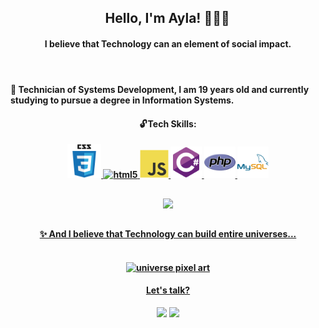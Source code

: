 <h2 align=center>Hello, I'm Ayla! 👩🏾‍💻 </h2>
<h4 align=center>I believe that Technology can an element of social impact. <h4>
<br>

<h4 align= left>👤 Technician of Systems Development, I am 19 years old and currently studying to pursue a degree in Information Systems. <h4>

<div align="center"> 
  <h4>🔓 Tech Skills:</h4>
<p> <a href="https://www.w3schools.com/css/" target="_blank" rel="noreferrer"> <img src="https://raw.githubusercontent.com/devicons/devicon/master/icons/css3/css3-original-wordmark.svg" alt="css3" width="54" height="54"/> <img src="https://clipground.com/images/html5-logo-2.png" alt="html5" width="45" height="45"/>   <a href="https://www.w3.org/html/" target="_blank" rel="noreferrer"> <a href="https://developer.mozilla.org/en-US/docs/Web/JavaScript" target="_blank" rel="noreferrer"> <img src="https://raw.githubusercontent.com/devicons/devicon/master/icons/javascript/javascript-original.svg" alt="javascript" width="46" height="45"/> 
<a href="https://www.w3schools.com/cs/" target="_blank" rel="noreferrer"><img src="https://raw.githubusercontent.com/devicons/devicon/master/icons/csharp/csharp-original.svg" alt="csharp" width="50" height="50"/> </a> <a href="https://www.php.net" target="_blank" rel="noreferrer"> <img src="https://raw.githubusercontent.com/devicons/devicon/master/icons/php/php-original.svg" alt="php" width="50" height="50"/> <a href="https://www.mysql.com/" target="_blank" rel="noreferrer"> <img src="https://raw.githubusercontent.com/devicons/devicon/master/icons/mysql/mysql-original-wordmark.svg" alt="mysql" width="50" height="50"/></a> <a href="https://www.figma.com/" target="_blank" rel="noreferrer"> 

##

<div align=center>
<a href="https://github.com/aylasantos">
<img height="180em" src="https://github-readme-stats.vercel.app/api?username=aylasantos&show_icons=true&theme=dracula&include_all_commits=true&count_private=true"/>
</div>

##

<h4 align="center">✨ And I believe that Technology can build entire universes...</h4>
<div align="center">
<br>
<img src = "https://i.pinimg.com/originals/d4/63/f2/d463f24b0e1f3f1ce6680d601c97e6a0.gif" alt="universe pixel art" width= 480px height= 250px> 
</div> 

<h4>Let's talk?</h4>
 <a href = "mailto:aylajfsantos@gmail.com"><img src="https://img.shields.io/badge/-Gmail-%23333?style=for-the-badge&logo=gmail&logoColor=white" target="_blank"></a>  <a href="https://www.linkedin.com/in/aylasantos" target="_blank"><img src="https://img.shields.io/badge/-LinkedIn-%230077B5?style=for-the-badge&logo=linkedin&logoColor=white" target="_blank"></a> 
